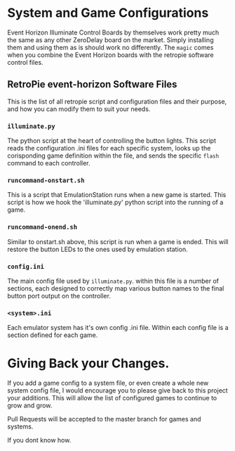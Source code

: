 # System and Game Configurations
Event Horizon Illuminate Control Boards by themselves work pretty much the same as any other ZeroDelay board on the market.  Simply installing them and using them as is should work no differently.  The `magic` comes when you combine the Event Horizon boards with the retropie software control files.  

## RetroPie event-horizon Software Files
This is the list of all retropie script and configuration files and their purpose, and how you can modify them to suit your needs.

### `illuminate.py`
The python script at the heart of controlling the button lights.  This script reads the configuration .ini files for each specific system, looks up the corisponding game definition within the file, and sends the specific `flash` command to each controller.

### `runcommand-onstart.sh` 
This is a script that EmulationStation runs when a new game is started.  This script is how we hook the 'illuminate.py' python script into the running of a game.

### `runcommand-onend.sh` 
Similar to onstart.sh above, this script is run when a game is ended.  This will restore the button LEDs to the ones used by emulation station.

### `config.ini` 
The main config file used by `illuminate.py`. within this file is a number of sections, each designed to correctly map various button names to the final button port output on the controller.

### `<system>.ini` 
Each emulator system has it's own config .ini file.  Within each config file is a section defined for each game.

##

# Giving Back your Changes.
If you add a game config to a system file, or even create a whole new system config file, I would encourage you to please give back to this project your additions.  This will allow the list of configured games to continue to grow and grow.

Pull Requests will be accepted to the master branch for games and systems.

If you dont know how.